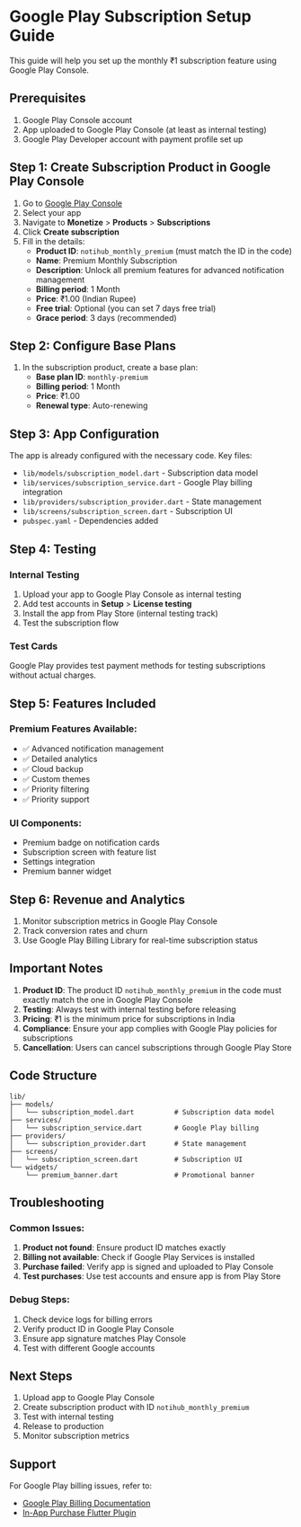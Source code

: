 # Google Play Subscription Setup Guide

This guide will help you set up the monthly ₹1 subscription feature using Google Play Console.

## Prerequisites

1. Google Play Console account
2. App uploaded to Google Play Console (at least as internal testing)
3. Google Play Developer account with payment profile set up

## Step 1: Create Subscription Product in Google Play Console

1. Go to [Google Play Console](https://play.google.com/console)
2. Select your app
3. Navigate to **Monetize** > **Products** > **Subscriptions**
4. Click **Create subscription**
5. Fill in the details:
   - **Product ID**: `notihub_monthly_premium` (must match the ID in the code)
   - **Name**: Premium Monthly Subscription
   - **Description**: Unlock all premium features for advanced notification management
   - **Billing period**: 1 Month
   - **Price**: ₹1.00 (Indian Rupee)
   - **Free trial**: Optional (you can set 7 days free trial)
   - **Grace period**: 3 days (recommended)

## Step 2: Configure Base Plans

1. In the subscription product, create a base plan:
   - **Base plan ID**: `monthly-premium`
   - **Billing period**: 1 Month
   - **Price**: ₹1.00
   - **Renewal type**: Auto-renewing

## Step 3: App Configuration

The app is already configured with the necessary code. Key files:

- `lib/models/subscription_model.dart` - Subscription data model
- `lib/services/subscription_service.dart` - Google Play billing integration
- `lib/providers/subscription_provider.dart` - State management
- `lib/screens/subscription_screen.dart` - Subscription UI
- `pubspec.yaml` - Dependencies added

## Step 4: Testing

### Internal Testing
1. Upload your app to Google Play Console as internal testing
2. Add test accounts in **Setup** > **License testing**
3. Install the app from Play Store (internal testing track)
4. Test the subscription flow

### Test Cards
Google Play provides test payment methods for testing subscriptions without actual charges.

## Step 5: Features Included

### Premium Features Available:
- ✅ Advanced notification management
- ✅ Detailed analytics
- ✅ Cloud backup
- ✅ Custom themes
- ✅ Priority filtering
- ✅ Priority support

### UI Components:
- Premium badge on notification cards
- Subscription screen with feature list
- Settings integration
- Premium banner widget

## Step 6: Revenue and Analytics

1. Monitor subscription metrics in Google Play Console
2. Track conversion rates and churn
3. Use Google Play Billing Library for real-time subscription status

## Important Notes

1. **Product ID**: The product ID `notihub_monthly_premium` in the code must exactly match the one in Google Play Console
2. **Testing**: Always test with internal testing before releasing
3. **Pricing**: ₹1 is the minimum price for subscriptions in India
4. **Compliance**: Ensure your app complies with Google Play policies for subscriptions
5. **Cancellation**: Users can cancel subscriptions through Google Play Store

## Code Structure

```
lib/
├── models/
│   └── subscription_model.dart          # Subscription data model
├── services/
│   └── subscription_service.dart        # Google Play billing
├── providers/
│   └── subscription_provider.dart       # State management
├── screens/
│   └── subscription_screen.dart         # Subscription UI
└── widgets/
    └── premium_banner.dart              # Promotional banner
```

## Troubleshooting

### Common Issues:
1. **Product not found**: Ensure product ID matches exactly
2. **Billing not available**: Check if Google Play Services is installed
3. **Purchase failed**: Verify app is signed and uploaded to Play Console
4. **Test purchases**: Use test accounts and ensure app is from Play Store

### Debug Steps:
1. Check device logs for billing errors
2. Verify product ID in Google Play Console
3. Ensure app signature matches Play Console
4. Test with different Google accounts

## Next Steps

1. Upload app to Google Play Console
2. Create subscription product with ID `notihub_monthly_premium`
3. Test with internal testing
4. Release to production
5. Monitor subscription metrics

## Support

For Google Play billing issues, refer to:
- [Google Play Billing Documentation](https://developer.android.com/google/play/billing)
- [In-App Purchase Flutter Plugin](https://pub.dev/packages/in_app_purchase) 